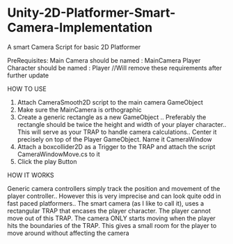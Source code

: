 # Unity-2D-Platformer-Smart-Camera-Implementation
A smart Camera Script for basic 2D Platformer

PreRequisites:
Main Camera should be named : MainCamera
Player Character should be named : Player
//Will remove these requirements after further update

HOW TO USE

1) Attach CameraSmooth2D script to the main camera GameObject
2) Make sure the MainCamera is orthographic
3) Create a generic rectangle as a new GameObject .. Preferably the rectangle should be twice the height and width of your player character.. This will serve as your TRAP to handle camera calculations.. Center it precisely on top of the Player GameObject. Name it CameraWindow
4) Attach a boxcollider2D as a Trigger to the TRAP and attach the script CameraWindowMove.cs to it
5) Click the play Button

HOW IT WORKS

Generic camera controllers simply track the position and movement of the player controller.. However this is very imprecise and can look quite odd in fast paced platformers..
The smart camera (as I like to call it), uses a rectangular TRAP that encases the player character. The player cannot move out of this TRAP. The camera ONLY starts moving when the player hits the boundaries of the TRAP. This gives a small room for the player to move around without affecting the camera

